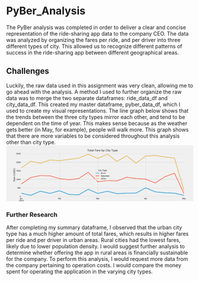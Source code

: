 # PyBer_Analysis
The PyBer analysis was completed in order to deliver a clear and concise representation of the ride-sharing app data to the company CEO. The data was analyzed by organizing the fares per ride, and per driver into three different types of city. This allowed us to recognize different patterns of success in the ride-sharing app between different geographical areas. 

## Challenges
Luckily, the raw data used in this assignment was very clean, allowing me to go ahead with the analysis. A method I used to further organize the raw data was to merge the two separate dataframes: ride_data_df and city_data_df. This created my master dataframe, pyber_data_df, which I used to create my visual representations. The line graph below shows that the trends between the three city types mirror each other, and tend to be dependent on the time of year. This makes sense because as the weather gets better (in May, for example), people will walk more. This graph shows that there are more variables to be considered throughout this analysis other than city type.
![](analysis/Challenge_fare_summary.png)



### Further Research
After completing my summary dataframe, I observed that the urban city type has a much higher amount of total fares, which results in higher fares per ride and per driver in urban areas. Rural cities had the lowest fares, likely due to lower population density. I would suggest further analysis to determine whether offering the app in rural areas is financially sustainable for the company. To perform this analysis, I would request more data from the company pertaining to operation costs. I would compare the money spent for operating the application in the varying city types. 
